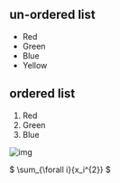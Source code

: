 ## un-ordered list

- Red
- Green
- Blue
- Yellow

## ordered list

1. Red
2. Green
3. Blue

![img](https://static.dingtalk.com/media/lALOu8F4w37NARQ_276_126.png_620x10000q90g.jpg)

$ \sum_{\forall i}{x_i^{2}} $
